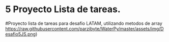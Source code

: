 # 5 Proyecto Lista de tareas. 
#Proyecto lista de tareas para desafio LATAM, utilizando metodos de array
<span>https://raw.githubusercontent.com/parzibyte/WaterPy/master/assets/img/Desafio5JS.png</span><span>)</span>
